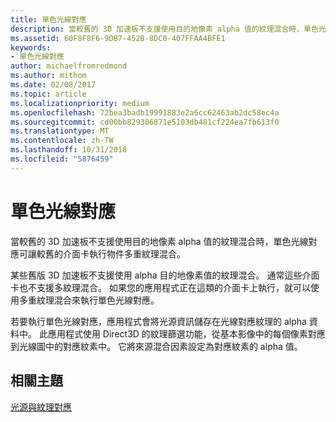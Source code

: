 ```yaml
---
title: 單色光線對應
description: 當較舊的 3D 加速板不支援使用目的地像素 alpha 值的紋理混合時，單色光線對應可讓較舊的介面卡執行物件多重紋理混合。
ms.assetid: 60F8F8F6-9DB7-452B-8DC0-407FFAA4BFE1
keywords:
- 單色光線對應
author: michaelfromredmond
ms.author: mithom
ms.date: 02/08/2017
ms.topic: article
ms.localizationpriority: medium
ms.openlocfilehash: 72bea3badb19991883e2a6cc62463ab2dc58ec4a
ms.sourcegitcommit: cd00bb829306871e5103db481cf224ea7fb613f0
ms.translationtype: MT
ms.contentlocale: zh-TW
ms.lasthandoff: 10/31/2018
ms.locfileid: "5876459"
---
```

# <a name="monochrome-light-maps"></a>單色光線對應


當較舊的 3D 加速板不支援使用目的地像素 alpha 值的紋理混合時，單色光線對應可讓較舊的介面卡執行物件多重紋理混合。

某些舊版 3D 加速板不支援使用 alpha 目的地像素值的紋理混合。 通常這些介面卡也不支援多紋理混合。 如果您的應用程式正在這類的介面卡上執行，就可以使用多重紋理混合來執行單色光線對應。

若要執行單色光線對應，應用程式會將光源資訊儲存在光線對應紋理的 alpha 資料中。 此應用程式使用 Direct3D 的紋理篩選功能，從基本影像中的每個像素對應到光線圖中的對應紋素中。 它將來源混合因素設定為對應紋素的 alpha 值。

## <a name="span-idrelated-topicsspanrelated-topics"></a><span id="related-topics"></span>相關主題


[光源與紋理對應](light-mapping-with-textures.md)

 

 





